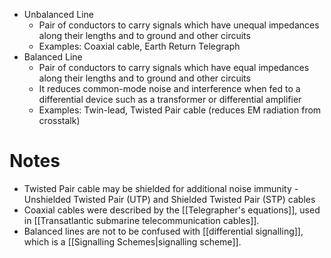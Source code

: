 - Unbalanced Line
	- Pair of conductors to carry signals which have unequal impedances along their lengths and to ground and other circuits
	- Examples: Coaxial cable, Earth Return Telegraph 
- Balanced Line
	- Pair of conductors to carry signals which have equal impedances along their lengths and to ground and other circuits
	- It reduces common-mode noise and interference when fed to a differential device such as a transformer or differential amplifier
	- Examples: Twin-lead, Twisted Pair cable (reduces EM radiation from crosstalk)

# Notes
- Twisted Pair cable may be shielded for additional noise immunity - Unshielded Twisted Pair (UTP) and Shielded Twisted Pair (STP) cables
- Coaxial cables were described by the [[Telegrapher's equations]], used in [[Transatlantic submarine telecommunication cables]].
- Balanced lines are not to be confused with [[differential signalling]], which is a [[Signalling Schemes|signalling scheme]].